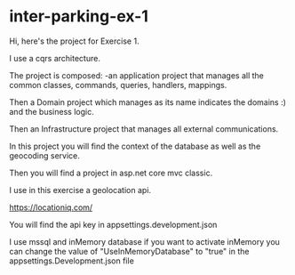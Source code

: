 # inter-parking-ex-1

Hi, here's the project for Exercise 1.

I use a cqrs architecture.

The project is composed:
-an application project that manages all the common classes, commands, queries, handlers, mappings.

Then a Domain project which manages as its name indicates the domains :) and the business logic.

Then an Infrastructure project that manages all external communications.

In this project you will find the context of the database as well as the geocoding service.


Then you will find a project in asp.net core mvc classic.

I use in this exercise a geolocation api.

https://locationiq.com/

You will find the api key in appsettings.development.json

I use mssql and inMemory database if you want to activate inMemory you can change the value of "UseInMemoryDatabase" to "true" in the appsettings.Development.json file
